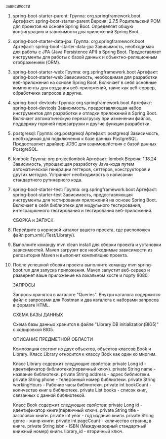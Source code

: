 	ЗАВИСИМОСТИ

1. spring-boot-starter-parent:
	Группа: org.springframework.boot
	Артефакт: spring-boot-starter-parent
	Версия: 2.7.5
	Родительский POM для проектов на основе Spring Boot. 
	Определяет общую конфигурацию и зависимости для приложений Spring Boot.
	
2. spring-boot-starter-data-jpa:
	Группа: org.springframework.boot
	Артефакт: spring-boot-starter-data-jpa
	Зависимость, необходимая для работы с JPA (Java Persistence API) в Spring Boot. 
	Предоставляет инструменты для работы с базой данных и объектно-реляционным отображением (ORM).
	
3. spring-boot-starter-web:
	Группа: org.springframework.boot
	Артефакт: spring-boot-starter-web
	Зависимость, необходимая для разработки веб-приложения на основе Spring Boot. 
	Включает в себя основные компоненты для создания веб-приложений, такие как веб-сервер, обработчики запросов и другие.
	
4. spring-boot-devtools:
	Группа: org.springframework.boot
	Артефакт: spring-boot-devtools
	Зависимость, предоставляющая набор инструментов для разработки и отладки приложений в Spring Boot. 
	Включает автоматическую перезагрузку при изменении файлов, поддержку горячей перезагрузки и другие функции разработки.
	
5. postgresql:
	Группа: org.postgresql
	Артефакт: postgresql
	Зависимость, необходимая для подключения к базе данных PostgreSQL. 
	Предоставляет драйвер JDBC для взаимодействия с базой данных PostgreSQL.
	
6. lombok:
	Группа: org.projectlombok
	Артефакт: lombok
	Версия: 1.18.24
	Зависимость, упрощающая разработку Java-кода путем автоматической генерации геттеров, сеттеров, 
	конструкторов и других методов. Устраняет необходимость в написании стандартного рутинарного кода.
	
7. spring-boot-starter-test:
	Группа: org.springframework.boot
	Артефакт: spring-boot-starter-test
	Зависимость, предоставляющая инструменты для тестирования приложений на основе Spring Boot. 
	Включает в себя библиотеки для модульного тестирования, интеграционного тестирования и тестирования веб-приложений.
	
	
	СБОРКА и ЗАПУСК
	
1. Перейдите в корневой каталог вашего проекта, где расположен файл pom.xml(./Test/Library/).

2. Выполните команду mvn clean install для сборки проекта и установки зависимостей. 
	Maven загрузит все необходимые зависимости из репозитория Maven и выполнит компиляцию проекта.
	
3. После успешной сборки проекта выполните команду mvn spring-boot:run для запуска приложения. 
	Maven запустит веб-сервер и развернет ваше приложение на локальном хосте и порту 8080.
	
	
	ЗАПРОСЫ
	
   Запросы хранятся в каталоге "Queries". Внутри каталога содержится файл с запросами для Postman
    и два каталога с наборами запросов в формате HTML.
    
    
    СХЕМА БАЗЫ ДАННЫХ
    
   Схема базы данных хранится в файле "Library DB initialization(BIG5)" с кодировкой BIG5.
   
   
   	ОПИСАНИЕ ПРЕДМЕТНОЙ ОБЛАСТИ
   
   Композиция состоит из двух объектов, объектов классов Book и Library.
   	Класс Library относится к классу Book как один ко многим.
   	
   	Класс Library содержит следующие свойства:
   		private Long id - идентификатор библиотеки(первичный ключ).
   		private String name - название библиотеки.
   		private String address - адрес библиотеки.
   		private String phone - телефонный номер библиотеки.
   		private String workingHours - Рабочие часы библиотеки.
   		private int bookCount - количество книг в библиотеке.
   		private List<Book> books - список книг, связанных с данной библиотекой.
	
	Класс Book содержит следующие свойства:
		private Long id - идентификатор книги(первичный ключ).
		private String title - заголовок книги.
		private int year - год издания книги.
		private String genre - жанр книги.
		private int pageCount - количество страниц в книге.
		private String isbn - ISBN (Международный стандартный книжный номер) книги.
		library_id - вторичный ключ.
